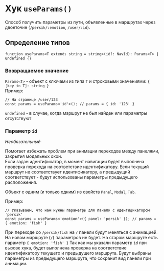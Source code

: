 # Хук `useParams()`
Способ получить параметры из пути,
объявленные в маршрутах через двоеточие (`/persik/:emotion`, `/user/:id`).

## Определение типов
```tsx
function useParams<T extends string = string>(id?: NavId): Params<T> | undefined {}
```

### Возвращаемое значение
`Params<T>` - объект с ключами из типа `T` и строковыми значениями: 
`{ [key in T]: string }`\
Пример: 
```tsx
// На странице /user/123
const params = useParams<'id'>(); // params = { id: '123' }
```

`undefined` - в случае, когда маршрут не был найден или параметры отсутствуют

### Параметр `id`
_Необязательный_

Помогает избежать проблем при анимации переходов между панелями,
закрытия модальных окон.\
Если задан идентификатор, в момент навигации будет выполнена проверка
перехода на соответствие идентификатору.
Если текущий маршрут не соответствует идентификатору,
а предыдущий соответствует - будут использованы параметры предыдущего
расположения.

Объект с одним (и только одним) из свойств `Panel`, `Modal`, `Tab`.

Пример:
```tsx
// Указываем, что нам нужны параметры для панели с идентификатором 'persik'
const params = useParams<'emotion'>({ panel: 'persik' }); // params = { emotion: 'fish' }
```
При переходе со `/persik/fish` на `/` панели будут меняться с анимацией.
На новом маршруте (`/`) параметров не будет.
На старом маршруте есть параметр `{ emotion: 'fish' }`
Так как мы указали параметр `id` при вызове хука, будет выполнена проверка
на соответствие идентификатору текущего и предыдущего маршрута.
Будут выбраны параметры из предыдущего маршрута, что сохранит вид панели при анимации.
